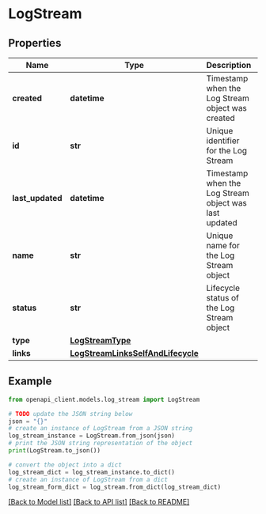 # LogStream


## Properties

Name | Type | Description | Notes
------------ | ------------- | ------------- | -------------
**created** | **datetime** | Timestamp when the Log Stream object was created | [readonly] 
**id** | **str** | Unique identifier for the Log Stream | [readonly] 
**last_updated** | **datetime** | Timestamp when the Log Stream object was last updated | [readonly] 
**name** | **str** | Unique name for the Log Stream object | 
**status** | **str** | Lifecycle status of the Log Stream object | [readonly] 
**type** | [**LogStreamType**](LogStreamType.md) |  | 
**links** | [**LogStreamLinksSelfAndLifecycle**](LogStreamLinksSelfAndLifecycle.md) |  | 

## Example

```python
from openapi_client.models.log_stream import LogStream

# TODO update the JSON string below
json = "{}"
# create an instance of LogStream from a JSON string
log_stream_instance = LogStream.from_json(json)
# print the JSON string representation of the object
print(LogStream.to_json())

# convert the object into a dict
log_stream_dict = log_stream_instance.to_dict()
# create an instance of LogStream from a dict
log_stream_form_dict = log_stream.from_dict(log_stream_dict)
```
[[Back to Model list]](../README.md#documentation-for-models) [[Back to API list]](../README.md#documentation-for-api-endpoints) [[Back to README]](../README.md)


